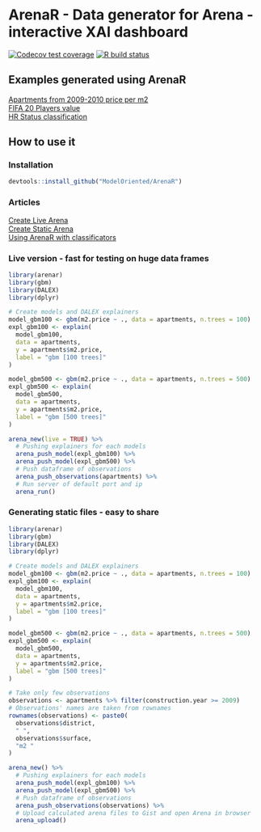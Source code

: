 # ArenaR - Data generator for Arena - interactive XAI dashboard

[![Codecov test coverage](https://codecov.io/gh/ModelOriented/ArenaR/branch/master/graph/badge.svg)](https://codecov.io/gh/ModelOriented/ArenaR?branch=master)
[![R build status](https://github.com/ModelOriented/ArenaR/workflows/R-CMD-check/badge.svg)](https://github.com/ModelOriented/ArenaR/actions)

## Examples generated using ArenaR
[Apartments from 2009-2010 price per m2](https://arena.drwhy.ai/?data=https://gist.githubusercontent.com/piotrpiatyszek/e90d62f8896637001b9110cbe143956f/raw/15a1c75488122580dc5766e3ca7474949ba89678/data.json)  
[FIFA 20 Players value](https://arena.drwhy.ai/?data=https://gist.githubusercontent.com/piotrpiatyszek/db055c7ba325c964b22e52dc87a0019f/raw/ce3687e1d6e595d792f84bca0f07dd216f161d75/data.json)  
[HR Status classification](https://arena.drwhy.ai/?data=https://gist.githubusercontent.com/piotrpiatyszek/42841017d32d89e1ca9ca0c89da94b88/raw/052bbed2b8a519e833663940225f16792cf337ca/data.json)

## How to use it

### Installation
```r
devtools::install_github("ModelOriented/ArenaR")
```

### Articles
[Create Live Arena](https://arenar.drwhy.ai/articles/articles/arena_live.html)  
[Create Static Arena](https://arenar.drwhy.ai/articles/articles/arena_static.html)  
[Using ArenaR with classificators](https://arenar.drwhy.ai/articles/articles/classification.html)  

### Live version - fast for testing on huge data frames
```r
library(arenar)
library(gbm)
library(DALEX)
library(dplyr)

# Create models and DALEX explainers
model_gbm100 <- gbm(m2.price ~ ., data = apartments, n.trees = 100)
expl_gbm100 <- explain(
  model_gbm100,
  data = apartments,
  y = apartments$m2.price,
  label = "gbm [100 trees]"
)

model_gbm500 <- gbm(m2.price ~ ., data = apartments, n.trees = 500)
expl_gbm500 <- explain(
  model_gbm500,
  data = apartments,
  y = apartments$m2.price,
  label = "gbm [500 trees]"
)

arena_new(live = TRUE) %>%
  # Pushing explainers for each models
  arena_push_model(expl_gbm100) %>%
  arena_push_model(expl_gbm500) %>%
  # Push dataframe of observations
  arena_push_observations(apartments) %>%
  # Run server of default port and ip
  arena_run()
```

### Generating static files - easy to share
```r
library(arenar)
library(gbm)
library(DALEX)
library(dplyr)

# Create models and DALEX explainers
model_gbm100 <- gbm(m2.price ~ ., data = apartments, n.trees = 100)
expl_gbm100 <- explain(
  model_gbm100,
  data = apartments,
  y = apartments$m2.price,
  label = "gbm [100 trees]"
)

model_gbm500 <- gbm(m2.price ~ ., data = apartments, n.trees = 500)
expl_gbm500 <- explain(
  model_gbm500,
  data = apartments,
  y = apartments$m2.price,
  label = "gbm [500 trees]"
)

# Take only few observations
observations <- apartments %>% filter(construction.year >= 2009)
# Observations' names are taken from rownames
rownames(observations) <- paste0(
  observations$district,
  " ",
  observations$surface,
  "m2 "
)

arena_new() %>%
  # Pushing explainers for each models
  arena_push_model(expl_gbm100) %>%
  arena_push_model(expl_gbm500) %>%
  # Push dataframe of observations
  arena_push_observations(observations) %>%
  # Upload calculated arena files to Gist and open Arena in browser
  arena_upload()
```

